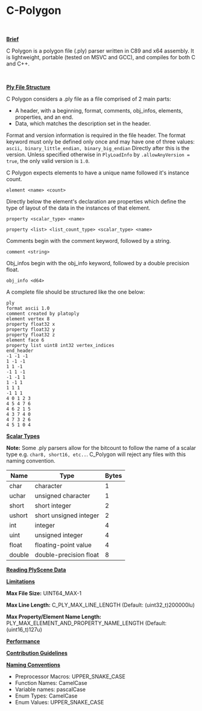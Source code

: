 # C-Polygon
<BR>

 <ins> **Brief**  </ins>

C Polygon is a polygon file (.ply) parser written in C89 and x64 assembly. It is lightweight, portable (tested on MSVC and GCC), and compiles for both C and C++.

<BR>

 <ins> **Ply File Structure**  </ins>

C Polygon considers a .ply file as a file comprised of 2 main parts:

- A header, with a beginning, format, comments, obj_infos, elements, properties, and an end.
- Data, which matches the description set in the header.

Format and version information is required in the file header. The format keyword must only be defined only once and may have one of three values:
```ascii, binary_little_endian, binary_big_endian```
Directly after this is the version. Unless specified otherwise in ```PlyLoadInfo``` by ```.allowAnyVersion = true```, the only valid version is ```1.0```.

C Polygon expects elements to have a unique name followed it's instance count.

```element <name> <count>``` 

Directly below the element's declaration are properties which define the type of layout of the data in the instances of that element.

```property <scalar_type> <name>```

```property <list> <list_count_type> <scalar_type> <name>```

Comments begin with the comment keyword, followed by a string.

```comment <string>``` 

Obj_infos begin with the obj_info keyword, followed by a double precision float.

```obj_info <d64>```

A complete file should be structured like the one below:
```
ply
format ascii 1.0
comment created by platoply
element vertex 8
property float32 x
property float32 y
property float32 z
element face 6
property list uint8 int32 vertex_indices
end_header
-1 -1 -1 
1 -1 -1 
1 1 -1 
-1 1 -1 
-1 -1 1 
1 -1 1 
1 1 1 
-1 1 1 
4 0 1 2 3 
4 5 4 7 6 
4 6 2 1 5 
4 3 7 4 0 
4 7 3 2 6 
4 5 1 0 4 
```

<ins> **Scalar Types** </ins>

**Note:** Some .ply parsers allow for the bitcount to follow the name of a scalar type e.g. `char8, short16, etc..`. C_Polygon will reject any files with this naming convention.

|         Name  |          Type              |         Bytes |
| ------------- | -------------------------- | ------------- |
| char          | character                  | 1
| uchar         | unsigned character         | 1
| short         | short integer              | 2
| ushort        | short unsigned integer     | 2
| int           | integer                    | 4
| uint          | unsigned integer           | 4
| float         | floating-point value       | 4
| double        | double-precision float     | 8


<ins> **Reading PlyScene Data** </ins>



<ins> **Limitations** </ins>

**Max File Size:** UINT64_MAX-1

**Max Line Length:** C_PLY_MAX_LINE_LENGTH (Default: (uint32_t)200000lu)

**Max Property/Element Name Length:** PLY_MAX_ELEMENT_AND_PROPERTY_NAME_LENGTH (Default: (uint16_t)127u)



<ins> **Performance** </ins>

<ins> **Contribution Guidelines** </ins>

<ins> **Naming Conventions** </ins>
- Preprocessor Macros: UPPER_SNAKE_CASE
- Function Names: CamelCase
- Variable names: pascalCase
- Enum Types: CamelCase
- Enum Values: UPPER_SNAKE_CASE
